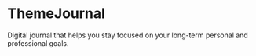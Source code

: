 # ThemeJournal
Digital journal that helps you stay focused on your long-term personal and professional goals.
